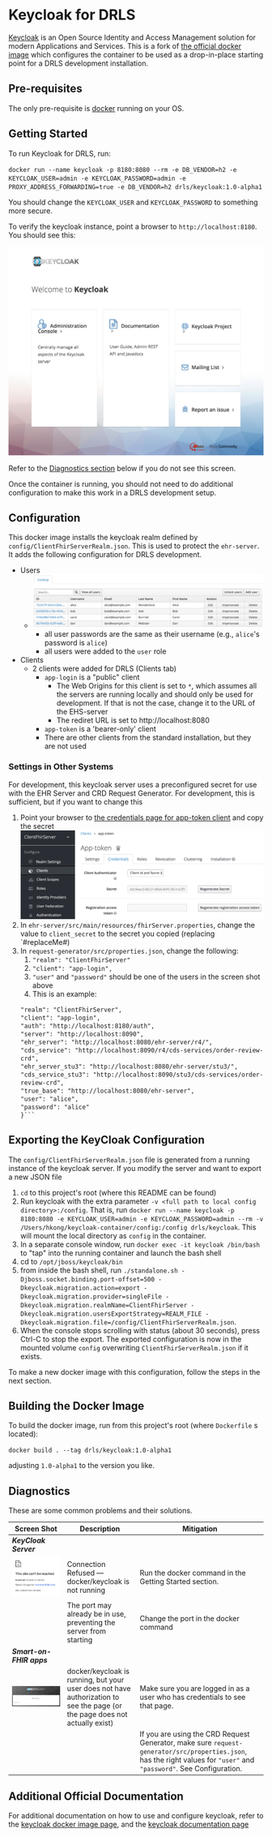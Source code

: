 # Keycloak for DRLS

[Keycloak](https://www.keycloak.org/index.html) is an Open Source Identity and Access Management solution for modern Applications and Services. This is a fork of [the official docker image](https://hub.docker.com/r/jboss/keycloak) which configures the container to be used as a drop-in-place starting point for a DRLS development installation.

## Pre-requisites

The only pre-requisite is [docker](https://www.docker.com/) running on your OS.

## Getting Started

To run Keycloak for DRLS, run:

`docker run --name keycloak -p 8180:8080 --rm -e DB_VENDOR=h2 -e KEYCLOAK_USER=admin -e KEYCLOAK_PASSWORD=admin -e PROXY_ADDRESS_FORWARDING=true -e DB_VENDOR=h2 drls/keycloak:1.0-alpha1`

You should change the `KEYCLOAK_USER` and `KEYCLOAK_PASSWORD` to something more secure.

To verify the keycloak instance, point a browser to `http://localhost:8180`. You should see this:

![keycloak main page](graphics/keycloak_main_page.png "Keycloak Main Page")

Refer to the [Diagnostics section](#Diagnostics) below if you do not see this screen.

Once the container is running, you should not need to do additional configuration to make this work in a DRLS development setup.

## Configuration

This docker image installs the keycloak realm defined by `config/ClientFhirServerRealm.json`. This is used to protect the `ehr-server`. It adds the following configuration for DRLS development.

- Users
  - ![keycloak user listing](graphics/users_list.png "Keycloak User Listing")
    - all user passwords are the same as their username (e.g., `alice`'s password is `alice`)
    - all users were added to the `user` role
- Clients
  - 2 clients were added for DRLS (Clients tab)
    - `app-login` is a "public" client
      - The Web Origins for this client is set to `*`, which assumes all the servers are running locally and should only be used for development. If that is not the case, change it to the URL of the EHS-server
      - The rediret URL is set to http://localhost:8080
    - `app-token` is a 'bearer-only' client
    - There are other clients from the standard installation, but they are not used

### Settings in Other Systems

For development, this keycloak server uses a preconfigured secret for use with the EHR Server and CRD Request Generator. For development, this is sufficient, but if you want to change this

1. Point your browser to [the credentials page for app-token client](http://localhost:8180/auth/admin/master/console/#/realms/ClientFhirServer/clients/11c7d028-8a86-4ea0-8f51-9ac00954ecbd/credentials) and copy the secret ![app-token secret](graphics/app_token_secret.png "App-token Secret")
2. In `ehr-server/src/main/resources/fhirServer.properties`, change the value to `client_secret` to the secret you copied (replacing `#replaceMe#)
3. In `request-generator/src/properties.json`, change the following:
   1. `"realm": "ClientFhirServer"`
   2. `"client": "app-login",`
   3. `"user"` and `"password"` should be one of the users in the screen shot above
   4. This is an example:
   ````{
   "realm": "ClientFhirServer",
   "client": "app-login",
   "auth": "http://localhost:8180/auth",
   "server": "http://localhost:8090",
   "ehr_server": "http://localhost:8080/ehr-server/r4/",
   "cds_service": "http://localhost:8090/r4/cds-services/order-review-crd",
   "ehr_server_stu3": "http://localhost:8080/ehr-server/stu3/",
   "cds_service_stu3": "http://localhost:8090/stu3/cds-services/order-review-crd",
   "true_base": "http://localhost:8080/ehr-server",
   "user": "alice",
   "password": "alice"
   }```
   ````

## Exporting the KeyCloak Configuration

The `config/ClientFhirServerRealm.json` file is generated from a running instance of the keycloak server. If you modify the server and want to export a new JSON file

1. `cd` to this project's root (where this README can be found)
2. Run keycloak with the extra parameter `-v <full path to local config directory>:/config`. That is, run `docker run --name keycloak -p 8180:8080 -e KEYCLOAK_USER=admin -e KEYCLOAK_PASSWORD=admin --rm -v /Users/hkong/keycloak-container/config:/config drls/keycloak`. This will mount the local directory as `config` in the container.
3. In a separate console window, run `docker exec -it keycloak /bin/bash` to "tap" into the running container and launch the bash shell
4. cd to `/opt/jboss/keycloak/bin`
5. from inside the bash shell, run `./standalone.sh -Djboss.socket.binding.port-offset=500 -Dkeycloak.migration.action=export -Dkeycloak.migration.provider=singleFile -Dkeycloak.migration.realmName=ClientFhirServer -Dkeycloak.migration.usersExportStrategy=REALM_FILE -Dkeycloak.migration.file=/config/ClientFhirServerRealm.json`.
6. When the console stops scrolling with status (about 30 seconds), press Ctrl-C to stop the export. The exported configuration is now in the mounted volume `config` overwriting `ClientFhirServerRealm.json` if it exists.

To make a new docker image with this configuration, follow the steps in the next section.

## Building the Docker Image

To build the docker image, run from this project's root (where `Dockerfile` s located):

`docker build . --tag drls/keycloak:1.0-alpha1`

adjusting `1.0-alpha1` to the version you like.

## Diagnostics

These are some common problems and their solutions.

| Screen Shot                                                                                         | Description                                                                                                                 | Mitigation                                                                                                                                                            |
| --------------------------------------------------------------------------------------------------- | --------------------------------------------------------------------------------------------------------------------------- | --------------------------------------------------------------------------------------------------------------------------------------------------------------------- |
| **_KeyCloak Server_**                                                                               |                                                                                                                             |                                                                                                                                                                       |
| ![keycloak connection refused](graphics/keycloak_conn_refused.png "Keycloak Connection Refused")    | Connection Refused — docker/keycloak is not running                                                                         | Run the docker command in the Getting Started section.                                                                                                                |
|                                                                                                     | The port may already be in use, preventing the server from starting                                                         | Change the port in the docker command                                                                                                                                 |
| **_Smart-on-FHIR apps_**                                                                            |                                                                                                                             |                                                                                                                                                                       |
| ![keycloak connection refused](graphics/keycloak_bad_config_page.png "Keycloak Connection Refused") | docker/keycloak is running, but your user does not have authorization to see the page (or the page does not actually exist) | Make sure you are logged in as a user who has credentials to see that page.                                                                                           |
|                                                                                                     |                                                                                                                             | If you are using the CRD Request Generator, make sure `request-generator/src/properties.json`, has the right values for `"user"` and `"password"`. See Configuration. |

## Additional Official Documentation

For additional documentation on how to use and configure keycloak, refer to the [keycloak docker image page](https://hub.docker.com/r/jboss/keycloak), and the [keycloak documentation page](https://www.keycloak.org/documentation.html)
